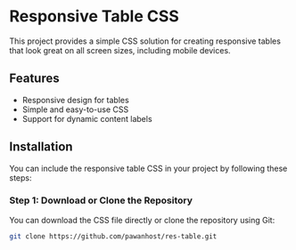 # Responsive Table CSS

This project provides a simple CSS solution for creating responsive tables that look great on all screen sizes, including mobile devices.

## Features

- Responsive design for tables
- Simple and easy-to-use CSS
- Support for dynamic content labels

## Installation

You can include the responsive table CSS in your project by following these steps:

### Step 1: Download or Clone the Repository

You can download the CSS file directly or clone the repository using Git:

```sh
git clone https://github.com/pawanhost/res-table.git
